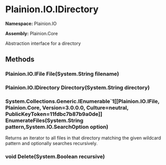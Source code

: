 
# Plainion.IO.IDirectory

**Namespace:** Plainion.IO

**Assembly:** Plainion.Core

Abstraction interface for a directory


## Methods

### Plainion.IO.IFile File(System.String filename)

### Plainion.IO.IDirectory Directory(System.String directory)

### System.Collections.Generic.IEnumerable`1[[Plainion.IO.IFile, Plainion.Core, Version=3.0.0.0, Culture=neutral, PublicKeyToken=11fdbc7b87b9a0de]] EnumerateFiles(System.String pattern,System.IO.SearchOption option)

Returns an iterator to all files in that directory matching the given wildcard pattern and optionally searches recursively.

### void Delete(System.Boolean recursive)
